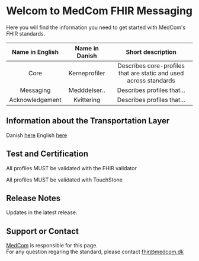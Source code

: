 # Welcom to MedCom FHIR Messaging

Here you will find the information you need to get started with MedCom's FHIR standards. 

|       Name in English      |       Name in Danish       |                            Short description                      |
|:--------------------------:|:--------------------------:|:-----------------------------------------------------------------:|
| Core                 | Kerneprofiler            | Describes core-profiles that are static and used across standards |
| Messaging            | Medddelser..             | Describes profiles that...                                        |
| Acknowledgement      | Kvittering               | Describes profiles that...                                        |

## Information about the Transportation Layer

Danish [here](/assets/documents/MedComs_FHIR-meddelelser_og_forsendelseskuvert.md)
English [here](/assets/documents/MedComFHIRMessagesAndNetworkEnvelopes.md)


## Test and Certification

All profiles MUST be validated with the FHIR validator 

All profiles MUST be validated with TouchStone 

## Release Notes

Updates in the latest release. 

## Support or Contact

[MedCom](https://www.medcom.dk/) is responsible for this page.  
For any question regaring the standard, please contact <fhir@medcom.dk>


